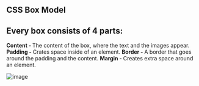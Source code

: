 ## CSS Box Model ##

<h2>Every box consists of 4 parts:</h2>

<strong>Content - </strong>The content of the box, where the text and the images appear.
<strong>Padding - </strong>Crates space inside of an element.
<strong>Border - </strong>A border that goes around the padding and the content.
<strong>Margin - </strong>Creates extra space around an element.

![image](https://codinglead.co/images/box-model.png)